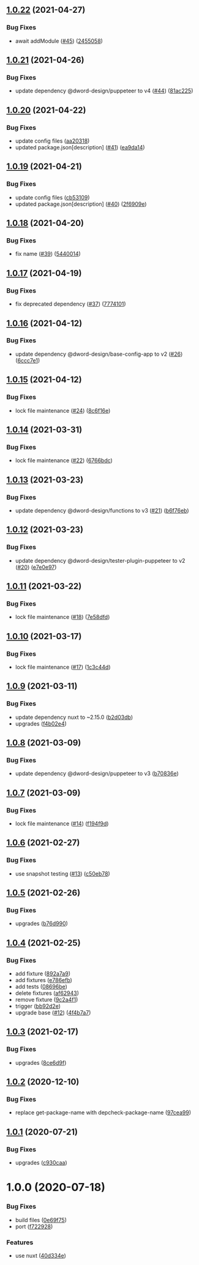 ## [1.0.22](https://github.com/dword-design/mailchimp-events-table-editor/compare/v1.0.21...v1.0.22) (2021-04-27)


### Bug Fixes

* await addModule ([#45](https://github.com/dword-design/mailchimp-events-table-editor/issues/45)) ([2455058](https://github.com/dword-design/mailchimp-events-table-editor/commit/2455058029d57937998390a49354c6d01ddfbc1e))

## [1.0.21](https://github.com/dword-design/mailchimp-events-table-editor/compare/v1.0.20...v1.0.21) (2021-04-26)


### Bug Fixes

* update dependency @dword-design/puppeteer to v4 ([#44](https://github.com/dword-design/mailchimp-events-table-editor/issues/44)) ([81ac225](https://github.com/dword-design/mailchimp-events-table-editor/commit/81ac225fc9672034622dd71aa194f2c722ec821e))

## [1.0.20](https://github.com/dword-design/mailchimp-events-table-editor/compare/v1.0.19...v1.0.20) (2021-04-22)


### Bug Fixes

* update config files ([aa20318](https://github.com/dword-design/mailchimp-events-table-editor/commit/aa20318cfe9e92e165d4ec36916094337a7f67b7))
* updated package.json[description] ([#41](https://github.com/dword-design/mailchimp-events-table-editor/issues/41)) ([ea9da14](https://github.com/dword-design/mailchimp-events-table-editor/commit/ea9da1426d7864ed7947ab46274d081c8c98d415))

## [1.0.19](https://github.com/dword-design/mailchimp-events-table-editor/compare/v1.0.18...v1.0.19) (2021-04-21)


### Bug Fixes

* update config files ([cb53109](https://github.com/dword-design/mailchimp-events-table-editor/commit/cb53109ee0950268da60598110921b13857891b3))
* updated package.json[description] ([#40](https://github.com/dword-design/mailchimp-events-table-editor/issues/40)) ([2f6909e](https://github.com/dword-design/mailchimp-events-table-editor/commit/2f6909e65199367045468ea3d39d3b480dc2a1d7))

## [1.0.18](https://github.com/dword-design/mailchimp-events-table-editor/compare/v1.0.17...v1.0.18) (2021-04-20)


### Bug Fixes

* fix name ([#39](https://github.com/dword-design/mailchimp-events-table-editor/issues/39)) ([5440014](https://github.com/dword-design/mailchimp-events-table-editor/commit/54400148c818c7ad89d0fd210eb359ff103fa999))

## [1.0.17](https://github.com/dword-design/mailchimp-events-table-editor/compare/v1.0.16...v1.0.17) (2021-04-19)


### Bug Fixes

* fix deprecated dependency ([#37](https://github.com/dword-design/mailchimp-events-table-editor/issues/37)) ([7774101](https://github.com/dword-design/mailchimp-events-table-editor/commit/7774101a418c8075f4f26a8e044e697a97f491d4))

## [1.0.16](https://github.com/dword-design/mailchimp-events-table-editor/compare/v1.0.15...v1.0.16) (2021-04-12)


### Bug Fixes

* update dependency @dword-design/base-config-app to v2 ([#26](https://github.com/dword-design/mailchimp-events-table-editor/issues/26)) ([6ccc7e1](https://github.com/dword-design/mailchimp-events-table-editor/commit/6ccc7e12d15d3ebd77d7769cfb55664cc6c1f9ca))

## [1.0.15](https://github.com/dword-design/mailchimp-events-table-editor/compare/v1.0.14...v1.0.15) (2021-04-12)


### Bug Fixes

* lock file maintenance ([#24](https://github.com/dword-design/mailchimp-events-table-editor/issues/24)) ([8c6f16e](https://github.com/dword-design/mailchimp-events-table-editor/commit/8c6f16ed17cdd5319d067e9020f637e544bf744f))

## [1.0.14](https://github.com/dword-design/mailchimp-events-table-editor/compare/v1.0.13...v1.0.14) (2021-03-31)


### Bug Fixes

* lock file maintenance ([#22](https://github.com/dword-design/mailchimp-events-table-editor/issues/22)) ([6766bdc](https://github.com/dword-design/mailchimp-events-table-editor/commit/6766bdca76a4491a034924bc78164253813316b4))

## [1.0.13](https://github.com/dword-design/mailchimp-events-table-editor/compare/v1.0.12...v1.0.13) (2021-03-23)


### Bug Fixes

* update dependency @dword-design/functions to v3 ([#21](https://github.com/dword-design/mailchimp-events-table-editor/issues/21)) ([b6f76eb](https://github.com/dword-design/mailchimp-events-table-editor/commit/b6f76ebb72adbb8581ec789fbda2f5e15e72b44b))

## [1.0.12](https://github.com/dword-design/mailchimp-events-table-editor/compare/v1.0.11...v1.0.12) (2021-03-23)


### Bug Fixes

* update dependency @dword-design/tester-plugin-puppeteer to v2 ([#20](https://github.com/dword-design/mailchimp-events-table-editor/issues/20)) ([e7e0e97](https://github.com/dword-design/mailchimp-events-table-editor/commit/e7e0e979a2c7198e6ec3e777a9945f3b1ec6061f))

## [1.0.11](https://github.com/dword-design/mailchimp-events-table-editor/compare/v1.0.10...v1.0.11) (2021-03-22)


### Bug Fixes

* lock file maintenance ([#18](https://github.com/dword-design/mailchimp-events-table-editor/issues/18)) ([7e58dfd](https://github.com/dword-design/mailchimp-events-table-editor/commit/7e58dfd19a480d78c7dadced26405cc7aacb4d5f))

## [1.0.10](https://github.com/dword-design/mailchimp-events-table-editor/compare/v1.0.9...v1.0.10) (2021-03-17)


### Bug Fixes

* lock file maintenance ([#17](https://github.com/dword-design/mailchimp-events-table-editor/issues/17)) ([1c3c44d](https://github.com/dword-design/mailchimp-events-table-editor/commit/1c3c44d05fbafd0b979681e175ce38166474d9bb))

## [1.0.9](https://github.com/dword-design/mailchimp-events-table-editor/compare/v1.0.8...v1.0.9) (2021-03-11)


### Bug Fixes

* update dependency nuxt to ~2.15.0 ([b2d03db](https://github.com/dword-design/mailchimp-events-table-editor/commit/b2d03dbb9e75009e2f39fb69f1a9c1a1de89895c))
* upgrades ([f4b02e4](https://github.com/dword-design/mailchimp-events-table-editor/commit/f4b02e48f703062c544b2faf9ab22b77b5df958b))

## [1.0.8](https://github.com/dword-design/mailchimp-events-table-editor/compare/v1.0.7...v1.0.8) (2021-03-09)


### Bug Fixes

* update dependency @dword-design/puppeteer to v3 ([b70836e](https://github.com/dword-design/mailchimp-events-table-editor/commit/b70836e0a0b192708f90c1dd930d8c1f46f92e8f))

## [1.0.7](https://github.com/dword-design/mailchimp-events-table-editor/compare/v1.0.6...v1.0.7) (2021-03-09)


### Bug Fixes

* lock file maintenance ([#14](https://github.com/dword-design/mailchimp-events-table-editor/issues/14)) ([f194f9d](https://github.com/dword-design/mailchimp-events-table-editor/commit/f194f9df58ad051a47fdfb82f4b65ad2decebbd0))

## [1.0.6](https://github.com/dword-design/mailchimp-events-table-editor/compare/v1.0.5...v1.0.6) (2021-02-27)


### Bug Fixes

* use snapshot testing ([#13](https://github.com/dword-design/mailchimp-events-table-editor/issues/13)) ([c50eb78](https://github.com/dword-design/mailchimp-events-table-editor/commit/c50eb78e82e835a5f2429863f308280d8c927f89))

## [1.0.5](https://github.com/dword-design/mailchimp-events-table-editor/compare/v1.0.4...v1.0.5) (2021-02-26)


### Bug Fixes

* upgrades ([b76d990](https://github.com/dword-design/mailchimp-events-table-editor/commit/b76d990d103c3586a230e085fd5d53cb0b39804b))

## [1.0.4](https://github.com/dword-design/mailchimp-events-table-editor/compare/v1.0.3...v1.0.4) (2021-02-25)


### Bug Fixes

* add fixture ([892a7a9](https://github.com/dword-design/mailchimp-events-table-editor/commit/892a7a958c1d70598d863b4ed60b154cae4284b7))
* add fixtures ([e786efb](https://github.com/dword-design/mailchimp-events-table-editor/commit/e786efb3b5af185761a153b3acb9a0f109a7cf22))
* add tests ([08696be](https://github.com/dword-design/mailchimp-events-table-editor/commit/08696be902ad4af0fb04c69ec40ec60b9e961514))
* delete fixtures ([af62943](https://github.com/dword-design/mailchimp-events-table-editor/commit/af62943806fddf0fc223ede62d0d173f82069d20))
* remove fixture ([9c2a4f1](https://github.com/dword-design/mailchimp-events-table-editor/commit/9c2a4f1eb8f8d97c50d7e539bc675420998fa55e))
* trigger ([bb92d2e](https://github.com/dword-design/mailchimp-events-table-editor/commit/bb92d2ed34728f7716726bf2076c52f78e3f28ac))
* upgrade base ([#12](https://github.com/dword-design/mailchimp-events-table-editor/issues/12)) ([4f4b7a7](https://github.com/dword-design/mailchimp-events-table-editor/commit/4f4b7a7fcdef20cdc21251885ef17b25e2189edd))

## [1.0.3](https://github.com/dword-design/mailchimp-events-table-editor/compare/v1.0.2...v1.0.3) (2021-02-17)


### Bug Fixes

* upgrades ([8ce6d9f](https://github.com/dword-design/mailchimp-events-table-editor/commit/8ce6d9f9acfcbb8b389dddf272f736f6828fe004))

## [1.0.2](https://github.com/dword-design/mailchimp-events-table-editor/compare/v1.0.1...v1.0.2) (2020-12-10)


### Bug Fixes

* replace get-package-name with depcheck-package-name ([97cea99](https://github.com/dword-design/mailchimp-events-table-editor/commit/97cea99aa89afe92692774a4a1a403f9d987474e))

## [1.0.1](https://github.com/dword-design/mailchimp-events-table-editor/compare/v1.0.0...v1.0.1) (2020-07-21)


### Bug Fixes

* upgrades ([c930caa](https://github.com/dword-design/mailchimp-events-table-editor/commit/c930caa645dd39113903c1c326983de82a9b84c1))

# 1.0.0 (2020-07-18)


### Bug Fixes

* build files ([0e69f75](https://github.com/dword-design/mailchimp-events-table-editor/commit/0e69f752d1c766398f5ffaeff8d394c6ff91a2e3))
* port ([f722928](https://github.com/dword-design/mailchimp-events-table-editor/commit/f722928bd107a27ea2d547a491cfe3debad1afd7))


### Features

* use nuxt ([40d334e](https://github.com/dword-design/mailchimp-events-table-editor/commit/40d334e5d68c70f79372f8077855d59be7862cd0))
